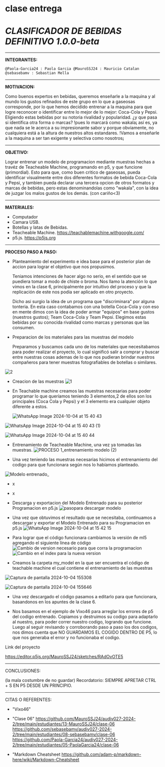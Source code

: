 # clase entrega

# *CLASIFICADOR DE BEBIDAS DEFINITIVO 1.0.0-beta*


-----
**INTEGRANTES:**

`@Paola-Garcia24 : Paola Garcia @MauroSSJ24 : Mauricio Catalan @sebasebamv : Sebastian Mella`


-----
**MOTIVACION:**

  Como buenos expertos en bebidas, queremos enseñarle a la maquina y al mundo los gustos refinados de este grupo en lo que a gaseosas corresponde, por lo que hemos decidido entrenar a la maquina para que logre reconocer o identificar entre lo mejor de lo mejor: Coca-Cola y Pepsi. Eligiendo estas bebidas por su notoria rivalidad y popularidad. ¿y que pasa si identifica otra forma o marcas? !pues lo marcará como wakala¡ así es, ya que nada se le acerca a su impresionante sabor y porque obviamente, no cualquiera está a la altura de nuestros altos estandares. !Vamos a enseñarle a la maquina a ser tan exigente y selectiva como nosotros¡


-----
**OBJETIVO:**

  Lograr entrenar un modelo de programacion mediante muestras hechas a travéz de Teacheable Machine, programando en p5, y que funcione (primordial). Esto para que, como buen critico de gaseosas, pueda identificar visualmente entre dos diferentes formatos de bebida Coca-Cola y Pepsi, y tambien pueda declarar una tercera opcion de otros formatos y marcas de bebidas, pero estas denominandolas como "wakala", con la idea de juzgar los malos gustos de los demás. (con cariño<3)     


-----
**MATERIALES:**

+ Computador
+ Camara USB.
+ Botellas y latas de Bebidas.
+ Teacheable Machine. https://teachablemachine.withgoogle.com/
+ p5.js. https://p5js.org


-----
**PROCESO PASO A PASO:**

+ Planteamiento del experimento e idea base para el posterior plan de accion para lograr el objetivo que nos propusimos.

  Teniamos intenciones de hacer algo no serio, en el sentido que se puediera tomar a modo de chiste o broma. Nos llamo la atención lo que vimos en la clase 6, principalmente por intuitivo del proceso y que la replicación de este nos podia ser aplicado en otro proyecto.

   Dicho asi surgio la idea de un programa que "discriminara" por alguna tonteria. En esta caso contabamos con una botella Coca-Cola y con eso en mente dimos con la idea de poder armar "equipos" en base gustos (nuestros gustos); Team Coca-Cola y Team Pepsi. Elegimos estas bebidas por su conocida rivalidad como marcas y personas que las consumen. 


+ Preparacion de los materiales para las muestras del modelo

  Preparamos y buscamos cada uno de los materiales que necesitabamos para poder realizar el proyecto, lo cual significó salir a comprar y buscar entre nuestras cosas ademas de lo que nos pudieran brindar nuestros compañeros para tener muestras fotografiables de botellas o similares.

  
![2](https://github.com/user-attachments/assets/ed61b34f-a7cb-4bf1-a453-ee7cf52ac140)





+ Creacion de las muestras 
![1](https://github.com/user-attachments/assets/797423cd-10b9-4da7-a2c9-d23016fca893)

+ En Teachable machine creamos las muestras necesarias para poder programar lo que queríamos teniendo 3 elementos,2 de ellos son los principales (Coca Cola y Pepsi) y el 3 elemento era cualquier objeto diferente a estos.

  ![WhatsApp Image 2024-10-04 at 15 40 43](https://github.com/user-attachments/assets/2e038be0-1510-4af7-9351-687ae393657e)


![WhatsApp Image 2024-10-04 at 15 40 43 (1)](https://github.com/user-attachments/assets/5f208baf-6d9c-4afe-9252-91090e235eb6)


![WhatsApp Image 2024-10-04 at 15 40 44](https://github.com/user-attachments/assets/e55814ef-e038-445e-ae56-1abdf3ec410f)



+ Entrenamiento de Teacheable Machine, una vez ya tomadas las muestras.
![PROCESO 1_entrenamiento modelo (2)](https://github.com/user-attachments/assets/98417ffd-9eba-4d09-833b-0e6d9544a8fa)





+ Una vez teniendo las muestras necesarias hicimos el entrenamiento del codigo para que funcionara según nos lo habíamos planteado.
  
![Modelo entrenado_](https://github.com/user-attachments/assets/903e3054-a7af-42af-bbe9-40c842cdf688)

+ x 

+ x


+ Descarga y exportacion del Modelo Entrenado para su posterior Programacion en p5.js
![pasopara descargar modelo](https://github.com/user-attachments/assets/93cd38dd-52e2-445b-aef2-91b2c13fac61)



+ Una vez que obtuvimos el resultado que se necesitaba, continuamos a descargar y exportar el Modelo Entrenado para su Programacion en p5.js
![WhatsApp Image 2024-10-04 at 15 42 15](https://github.com/user-attachments/assets/592193ed-d102-4204-b598-45b0bda51d61)



+ Para lograr que el código funcionara cambiamos la versión de ml5 agregando el siguiente línea de código
![Cambio de version necesario para que corra la programacion](https://github.com/user-attachments/assets/1378f553-e470-4b65-a5f9-a42d47a62895)
![Cambio en el index para la nueva version ](https://github.com/user-attachments/assets/42431f15-d07f-4160-9063-57e022927536)


+ Creamos la carpeta my_model en la que ser encuentra el código de teachable machine el cual contiene el entrenamiento de las muestras


![Captura de pantalla 2024-10-04 155308](https://github.com/user-attachments/assets/a12f785f-8cb4-47f4-93bd-0d3a495a570c)

![Captura de pantalla 2024-10-04 155646](https://github.com/user-attachments/assets/ed5a37d0-f18c-4f9f-8880-4a0773e39a6e)



+ Una vez descargado el código pasamos a editarlo para que funcionara, basandonos en los apuntes de la clase 6.


+ Nos basamos en el ejemplo de Vixo46 para arreglar los errores de p5 del codigo entrenado. Copiamos y destruimos su codigo para adaptarlo al nuestro, para poder correr nuestro codigo, logrando que funcione. Luego al seguir revisando y corroborando paso a paso los dos codigos, nos dimos cuenta que NO GUARDAMOS EL COGIDO DENTRO DE P5, lo que nos generaba el error y no funcionaba el codigo.


Link del proyecto


https://editor.p5js.org/MauroSSJ24/sketches/RAdOvOTE5




-----
CONCLUSIONES:

 (la mala costumbre de no guardar) Recordatorio: SIEMPRE APRETAR CTRL + S EN P5 DESDE UN PRINCIPIO.




-----
CITAS O REFERENTES:

+ "Vixo46" 

+ "Clase 06"
  https://github.com/MauroSSJ24/audiv027-2024-2/tree/main/estudiantes/13-MauroSSJ24/clase-06
  https://github.com/sebasebamv/audiv027-2024-2/tree/main/estudiantes/08-sebasebamv/clase-06
  https://github.com/Paola-Garcia24/audiv027-2024-2/tree/main/estudiantes/05-PaolaGarcia24/clase-06

+ "Markdown Cheatsheet https://github.com/adam-p/markdown-here/wiki/Markdown-Cheatsheet
